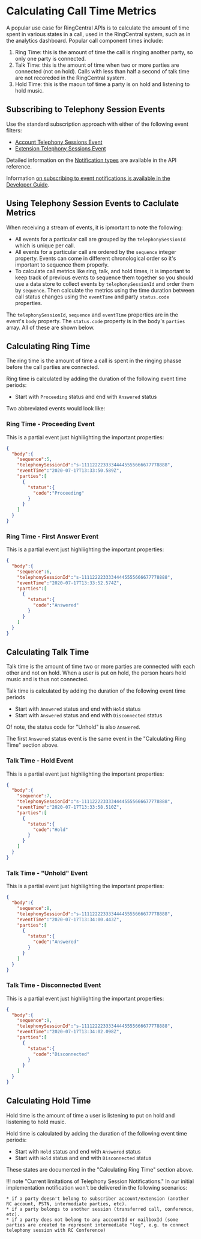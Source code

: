# Calculating Call Time Metrics

A popular use case for RingCentral APIs is to calculate the amount of time spent in various states in a call, used in the RingCentral system, such as in the analytics dashboard. Popular call component times include:

1. Ring Time: this is the amount of time the call is ringing another party, so only one party is connected.
1. Talk Time: this is the amount of time when two or more parties are connected (not on hold). Calls with less than half a second of talk time are not recoreded in the RingCentral system.
1. Hold Time: this is the maoun tof time a party is on hold and listening to hold music.

## Subscribing to Telephony Session Events

Use the standard subscription approach with either of the following event filters:

* [Account Telephony Sessions Event](https://developers.ringcentral.com/api-reference/Account-Telephony-Sessions-Event)
* [Extension Telephony Sessions Event](https://developers.ringcentral.com/api-reference/Extension-Telephony-Sessions-Event)

Detailed information on the [Notification types](https://developers.ringcentral.com/api-reference/Account-Presence-Event) are available in the API reference.

Information [on subscribing to event notifications is available in the Developer Guide](../../notifications).

## Using Telephony Session Events to Caclulate Metrics

When receiving a stream of events, it is ipmortant to note the following:

* All events for a particular call are grouped by the `telephonySessionId` which is unique per call.
* All events for a particular call are ordered by the `sequence` integer property. Events can come in different chronological order so it's important to sequence them properly.
* To calculate call metrics like ring, talk, and hold times, it is important to keep track of previous events to sequence them together so you should use a data store to collect events by `telephonySessionId` and order them by `sequence`. Then calculate the metrics using the time duration between call status changes using the `eventTime` and party `status.code` properties.

The `telephonySessionId`, `sequence` and `eventTime` properties are in the event's `body` property. The `status.code` property is in the body's `parties` array. All of these are shown below.

## Calculating Ring Time

The ring time is the amount of time a call is spent in the ringing phasse before the call parties are connected.

Ring time is calculated by adding the duration of the following event time periods:

* Start with `Proceeding` status and end with `Answered` status

Two abbreviated events would look like:

### Ring Time - Proceeding Event

This is a partial event just highliighting the important properties:

```json
{
  "body":{
    "sequence":5,
    "telephonySessionId":"s-11112222333344445555666677778888",
    "eventTime":"2020-07-17T13:33:50.589Z",
    "parties":[
      {
        "status":{
          "code":"Proceeding"
        }
      }
    ]
  }
}
```

### Ring Time - First Answer Event

This is a partial event just highliighting the important properties:

```json
{
  "body":{
    "sequence":6,
    "telephonySessionId":"s-11112222333344445555666677778888",
    "eventTime":"2020-07-17T13:33:52.574Z",
    "parties":[
      {
        "status":{
          "code":"Answered"
        }
      }
    ]
  }
}
```

## Calculating Talk Time

Talk time is the amount of time two or more parties are connected with each other and not on hold. When a user is put on hold, the person hears hold music and is thus not connected.

Talk time is calculated by adding the duration of the following event time periods

* Start with `Answered` status and end with `Hold` status
* Start with `Answered` status and end with `Disconnected` status

Of note, the status code for "Unhold" is also `Answered`.

The first `Answered` status event is the same event in the "Calculating Ring Time" section above.

### Talk Time - Hold Event

This is a partial event just highliighting the important properties:

```json
{
  "body":{
    "sequence":7,
    "telephonySessionId":"s-11112222333344445555666677778888",
    "eventTime":"2020-07-17T13:33:58.510Z",
    "parties":[
      {
        "status":{
          "code":"Hold"
        }
      }
    ]
  }
}
```

### Talk Time - "Unhold" Event

This is a partial event just highliighting the important properties:

```json
{
  "body":{
    "sequence":8,
    "telephonySessionId":"s-11112222333344445555666677778888",
    "eventTime":"2020-07-17T13:34:00.443Z",
    "parties":[
      {
        "status":{
          "code":"Answered"
        }
      }
    ]
  }
}
```

### Talk Time - Disconnected Event

This is a partial event just highliighting the important properties:

```json
{
  "body":{
    "sequence":9,
    "telephonySessionId":"s-11112222333344445555666677778888",
    "eventTime":"2020-07-17T13:34:02.098Z",
    "parties":[
      {
        "status":{
          "code":"Disconnected"
        }
      }
    ]
  }
}
```

## Calculating Hold Time

Hold time is the amount of time a user is listening to put on hold and lisstening to hold music.

Hold time is calculated by adding the duration of the following event time periods:

* Start with `Hold` status and end with `Answered` status
* Start with `Hold` status and end with `Disconnected` status

These states are documented in the "Calculating Ring Time" section above.

!!! note "Current limitations of Telephony Session Notifications."
    In our initial implementation notification won't be delivered in the following scenarios:
    
    * if a party doesn't belong to subscriber account/extension (another RC account, PSTN, intermediate parties, etc).
    * if a party belongs to another session (transferred call, conference, etc).
    * if a party does not belong to any accountId or mailboxId (some parties are created to represent intermediate "leg", e.g. to connect telephony session with RC Conference)
